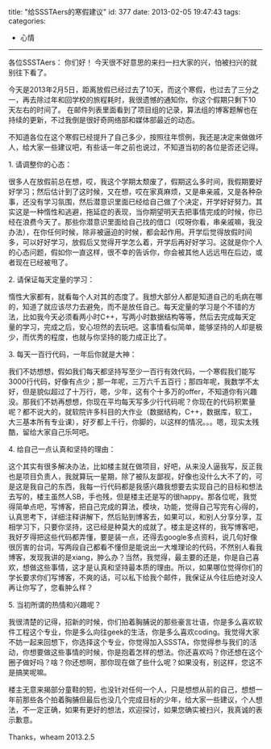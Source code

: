 title: "给SSSTAers的寒假建议"
id: 377
date: 2013-02-05 19:47:43
tags: 
categories: 
- 心情
---

各位SSSTAers：
 你们好！
 今天很不好意思的来扫一扫大家的兴，怕被扫兴的就别往下看了。

今天是2013年2月5日，距离放假已经过去了10天，而这个寒假，也过去了三分之一，再去除过年和回学校的旅程耗时，我很遗憾的通知你，你这个假期只剩下10天左右的时间了。
 在邮件列表里面看到了项目组的记录，算法组的博客题解也在持续的更新，不过我倒是很好奇网络部和媒体部最近的动态。

不知道各位在这个寒假已经提升了自己多少，按照往年惯例，我还是决定来做做坏人，给大家一些建议吧，有些话一年之前也说过，不知道当初的各位是否还记得。

<!-- more -->

1\. 请调整你的心态：

很多人在放假前总在想，哎，我这个学期太颓废了，假期这么多时间，我假期要好好学习；然后估计到了这时候，又在想，哎在家真麻烦，又是串亲戚，又是各种杂事，还没有学习氛围，然后潜意识里面已经给自己做了个决定，开学好好努力。其实这是一种惰性和逃避，拖延症的表现，当你期望明天去把事情完成的时候，你已经在浪费今天了。那些你潜意识里面给自己找的借口（哎呀你看，串亲戚嘛，我没办法），在你任何时候，除非被逼迫的时候，都会起作用。开学后觉得放假时间多，可以好好学习，放假后又觉得开学怎么着，开学后再好好学习。这就是你个人的心态问题，假如你一直这样，很不幸的告诉你，你会被其他人远远甩在后边，或者现在已经被甩了。

2\. 请保证每天定量的学习：

惰性大家都有，就看每个人对其的态度了。我想大部分人都是知道自己的毛病在哪的，知道了就应该尽力去避免，而不是放任自己。每天定量的学习是个不错的方法，比如我今天必须看两小时C++，写两小时数据结构等等，然后去完成每天定量的学习，完成之后，安心坦然的去玩吧。这事情看似简单，能够坚持的人却是极少，而优秀的程度，也就与你坚持的能力成正比了。

3\. 每天一百行代码，一年后你就是大神：

我们不妨想想，假如我们每天都坚持写至少一百行有效代码，一个寒假我们能写3000行代码，好像有点少；那一年呢，三万六千五百行；那四年呢，我数学不太好，但是貌似超过了十万行，嗯，少年，这有个十多万的offer，不知道你有兴趣没。那我们不妨再想想，你现在平均每天写多少行代码呢？你现在的代码积累量呢？都不说大的，就软院许多科目的大作业（数据结构，C++，数据库，软工，大三基本所有专业课），好歹都上千行，你脚的，以这样的情况。。。嗯，现实太残酷，留给大家自己乐呵吧。

4\. 给自己一点认真和坚持的理由：

这个其实有很多解决办法，比如楼主就在做项目，好吧，从来没人逼我写，反正我也是项目负责人，我就算玩一星期，除了被队友鄙视，好像也没什么大不了的，可是这是我自己的东西，我每一行代码都是我感兴趣我想要去实现自己的目标和想法去写的，楼主虽然人SB，手也残，但是楼主还是写的很happy。那各位呢，我觉得简单点吧，写博客，把自己完成的算法，模块，功能，觉得自己写完有心得的，认真思考下，详细注释讲解下，然后贴到博客去，如果可以，和别人分享分享，互相学习下，只要你坚持，这已经是种莫大的成就了。楼主是这样的，我写博客吧，我好歹得把这些代码都弄懂，要是装一点，还得去google多点资料，说几句好像很厉害的台词，写两段自己都看不懂但是能说出一大堆理论的代码，不然别人看我博客，发现我讲的是xiang，肿么办？当然，我觉得，最主要的还是，你是自己喜欢，想做这些事情，这才是认真和坚持最本质的理由。所以，如果哪位觉得你们的学长要求你们写博客，不爽的话，可以私下给我个邮件，我保证从今往后绝对没人再让你写了，您看肿么样？

5\. 当初所谓的热情和兴趣呢？

我很清楚的记得，招新的时候，你们拍着胸脯说的那些豪言壮语，你是多么喜欢软件工程这个专业，你是多么向往geek的生活，你是多么喜欢coding。我觉得大家不妨一起来回想下，你选择这个专业，你觉得加入SSSTA，你觉得参与我们的活动，你想要做这些事情的时候，你是抱着怎样的想法。你还喜欢吗？你还想在这个圈子做好吗？啥？你还想啊，那你现在做了些什么呢？如果没有，别这样，您这不是搞笑呢嘛。

楼主无意来揭部分童鞋的短，也没针对任何一个人，只是想想从前的自己，想想一年前那些各个拍着胸脯但最后也没几个完成目标的少年，给大家一些建议，个人想法，不一定正确，如果有更好的想法，欢迎探讨，如果您确实被扫兴，我真诚的表示歉意。

Thanks，wheam 2013.2.5